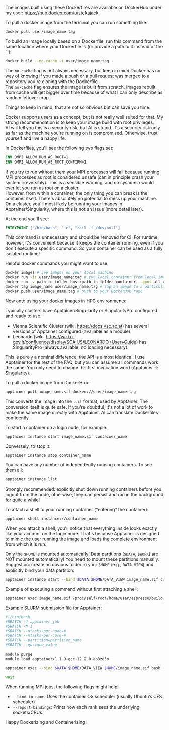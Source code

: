 
The images built using these Dockerfiles are available on DockerHub under my user: https://hub.docker.com/u/stekajack

To pull a docker image from the terminal you can run something like:
```bash
docker pull user/image_name:tag
```

To build an image locally based on a Dockerfile, run this command from the same location where your Dockerfile is (or provide a path to it instead of the '.'):
```bash
docker build --no-cache -t user/image_name:tag .
```

The `no-cache` flag is not always necessary, but keep in mind Docker has no way of knowing if you made a push or a pull request was merged to a repository you're cloning with the Dockerfile.  
The `no-cache` flag ensures the image is built from scratch. Images rebuilt from cache will get bigger over time because of what I can only describe as random leftover crap.

Things to keep in mind, that are not so obvious but can save you time:

Docker supports users as a concept, but is not really well suited for that. My strong recommendation is to keep your image build with root privileges.  
AI will tell you this is a security risk, but AI is stupid. It's a security risk only as far as the machine you're running on is compromised. Otherwise, trust yourself and live a happy life.

In Dockerfiles, you'll see the following two flags set:
```dockerfile
ENV OMPI_ALLOW_RUN_AS_ROOT=1
ENV OMPI_ALLOW_RUN_AS_ROOT_CONFIRM=1
```

If you try to run without them your MPI processes will fail because running MPI processes as root is considered unsafe (can in principle crash your system irreversibly). This is a sensible warning, and no sysadmin would ever let you run as root on a cluster.  
However, from within a container, the only thing you can break is the container itself. There's absolutely no potential to mess up your machine. On a cluster, you'll most likely be running your images in Apptainer/Singularity, where this is not an issue (more detail later).

At the end you'll see:
```dockerfile
ENTRYPOINT ["/bin/bash", "-c", "tail -f /dev/null"]
```
This command is unnecessary and should be removed for CI! For runtime, however, it's convenient because it keeps the container running, even if you don't execute a specific command. So your container can be used as a fully isolated runtime!

Helpful docker commands you might want to use:
```bash
docker images # see images on your local machine
docker run -it user/image_name:tag # run local container from local image
docker run -v path_to_folder_host:path_to_folder_container --gpus all user/image_name:tag # bind a folder in you container to a folder on the host and enable GPU support
docker tag image_name user/image_name:tag # tag an image to a particular user/tag (kinda like creating a repository on GitHub before pushing to it)
docker push user/image_name:tag # push to your DockerHub repo
```

Now onto using your docker images in HPC environments:

Typically clusters have Apptainer/Singularity or SingularityPro configured and ready to use.  
- Vienna Scientific Cluster (wiki: https://docs.vsc.ac.at) has several versions of Apptainer configured (available as a module).  
- Leonardo (wiki: https://wiki.u-gov.it/confluence/display/SCAIUS/LEONARDO+User+Guide) has SingularityPro (always available, no loading necessary).

This is purely a nominal difference; the API is almost identical. I use Apptainer for the rest of the FAQ, but you can assume all commands work the same. You only need to change the first invocation word (Apptainer -> Singularity).

To pull a docker image from DockerHub:
```bash
apptainer pull image_name.sif docker://user/image_name:tag
```

This converts the image into the `.sif` format, used by Apptainer. The conversion itself is quite safe. If you're doubtful, it's not a lot of work to make the same image directly with Apptainer. AI can translate Dockerfiles confidently.

To start a container on a login node, for example:
```bash
apptainer instance start image_name.sif container_name
```
Conversely, to stop it:
```bash
apptainer instance stop container_name
```
You can have any number of independently running containers. To see them all:
```bash
apptainer instance list
```

Strongly recommended: explicitly shut down running containers before you logout from the node, otherwise, they can persist and run in the background for quite a while!

To attach a shell to your running container ("entering" the container):
```bash
apptainer shell instance://container_name
```

When you attach a shell, you'll notice that everything inside looks exactly like your account on the login node. That's because Apptainer is designed to mimic the user running the image and loads the complete environment from which it is run.

Only the `$HOME` is mounted automatically! Data partitions (`$DATA`, `$WORK`) are NOT mounted automatically! You need to mount these partitions manually.  
Suggestion: create an obvious folder in your `$HOME` (e.g., `DATA_VIEW`) and explicitly bind your data partition:
```bash
apptainer instance start --bind $DATA:$HOME/DATA_VIEW image_name.sif container_name
```

Example of executing a command without first attaching a shell:
```bash
apptainer exec image_name.sif /proc/self/root/home/user/espresso/build/pypresso hello.py
```

Example SLURM submission file for Apptainer:
```bash
#!/bin/bash
#SBATCH -J apptainer_job
#SBATCH -N 1
#SBATCH --ntasks-per-node=#
#SBATCH --ntasks-per-core=#
#SBATCH --partition=partition_name
#SBATCH --qos=qos_value

module purge
module load apptainer/1.1.9-gcc-12.2.0-ab3ze5o

apptainer exec --bind $DATA:$HOME/DATA_VIEW $HOME/image_name.sif bash -c 'mpirun -np # $ESPRESSO_PATH/pypresso $HOME/hello.py &> $HOME/DATA_VIEW/output.txt &'

wait
```

When running MPI jobs, the following flags might help:
- `--bind-to none`: Uses the container OS scheduler (usually Ubuntu’s CFS scheduler).
- `--report-bindings`: Prints how each rank sees the underlying sockets/CPUs.

Happy Dockerizing and Containerizing!
